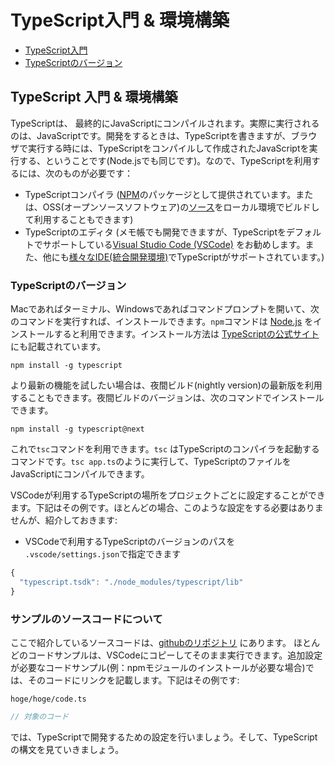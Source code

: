 # TypeScript入門 & 環境構築

* [TypeScript入門](./#typescriptwomeyou)
* [TypeScriptのバージョン](./#typescriptnobjon)

## TypeScript 入門 & 環境構築

TypeScriptは、 最終的にJavaScriptにコンパイルされます。実際に実行されるのは、JavaScriptです。開発をするときは、TypeScriptを書きますが、ブラウザで実行する時には、TypeScriptをコンパイルして作成されたJavaScriptを実行する、ということです\(Node.jsでも同じです\)。なので、TypeScriptを利用するには、次のものが必要です：

* TypeScriptコンパイラ \([NPM](https://www.npmjs.com/package/typescript)のパッケージとして提供されています。または、OSS\(オープンソースソフトウェア\)の[ソース](https://github.com/Microsoft/TypeScript/)をローカル環境でビルドして利用することもできます\)
* TypeScriptのエディタ \(メモ帳でも開発できますが、TypeScriptをデフォルトでサポートしている[Visual Studio Code \(VSCode\)](https://code.visualstudio.com/) をお勧めします。また、他にも[様々なIDE\(統合開発環境\)](https://github.com/Microsoft/TypeScript/wiki/TypeScript-Editor-Support)でTypeScriptがサポートされています。\)

### TypeScriptのバージョン

Macであればターミナル、Windowsであればコマンドプロンプトを開いて、次のコマンドを実行すれば、インストールできます。`npm`コマンドは [Node.js](https://nodejs.org/ja/) をインストールすると利用できます。インストール方法は [TypeScriptの公式サイト](https://www.typescriptlang.org/#installation) にも記載されています。

```text
npm install -g typescript
```

より最新の機能を試したい場合は、夜間ビルド\(nightly version\)の最新版を利用することもできます。夜間ビルドのバージョンは、次のコマンドでインストールできます。

```text
npm install -g typescript@next
```

これで`tsc`コマンドを利用できます。`tsc` はTypeScriptのコンパイラを起動するコマンドです。`tsc app.ts`のように実行して、TypeScriptのファイルをJavaScriptにコンパイルできます。

VSCodeが利用するTypeScriptの場所をプロジェクトごとに設定することができます。下記はその例です。ほとんどの場合、このような設定をする必要はありませんが、紹介しておきます:

* VSCodeで利用するTypeScriptのバージョンのパスを `.vscode/settings.json`で指定できます

```javascript
{
  "typescript.tsdk": "./node_modules/typescript/lib"
}
```

### サンプルのソースコードについて

ここで紹介しているソースコードは、[githubのリポジトリ](https://github.com/basarat/typescript-book/tree/master/code) にあります。 ほとんどのコードサンプルは、VSCodeにコピーしてそのまま実行できます。追加設定が必要なコードサンプル\(例：npmモジュールのインストールが必要な場合\)では、そのコードにリンクを記載します。下記はその例です:

`hoge/hoge/code.ts`

```typescript
// 対象のコード
```

では、TypeScriptで開発するための設定を行いましょう。そして、TypeScriptの構文を見ていきましょう。

